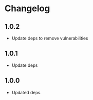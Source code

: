 # Changelog

## 1.0.2

- Update deps to remove vulnerabilities


## 1.0.1

- Update deps

## 1.0.0

- Updated deps
